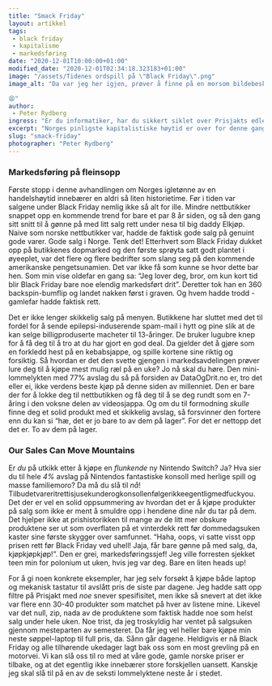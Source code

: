 ```yaml
---
title: "Smack Friday"
layout: artikkel
tags:
 - black friday
 - kapitalisme
 - markedsføring
date: "2020-12-01T10:00:00+01:00"
modified_date: "2020-12-01T02:34:18.323183+01:00"
image: "/assets/Tidenes ordspill på \"Black Friday\".png"
image_alt: "Da var jeg her igjen, prøver å finne på en morsom bildebeskrivelse...

😫"
author:
 - Peter Rydberg
ingress: "Er du informatiker, har du sikkert siklet over Prisjakts edle deler de siste par dagene. Det har jo vært Black Fri-, eh, Black Wee-, nei, Black Month! Alle nettbutikker og deres bestemødre har holdt store salg som om livene til deres kinesiske barnearbeidere sto på spill. Enten det er mobiltelefoni, 5-1 nyredialysemaskin med innebygget WiFi, eller Kari Traa-skjerf du kan bruke til pisk under lett BDSM, er det alltid noe som frister den jevne student. Hadde bare ikke salgene sugd hardere enn en Dyson: Red Light District Edition-støvsuger. Neida, jeg irriterer meg ikke over overforbruk eller materialisme som en eller annen basic SiD-skribent. Hvis du tror denne artikkelen handler om hvor mye jeg hater den kapitalistiske ånd, må du nemlig tro om igjen. Jeg slår absolutt ikke fra meg muligheten til å kjøpe morgendagens søppel om jeg tror jeg får en god pris for det. Dette handler derimot om hvor elendig Black Friday har blitt de siste årene, samt hvor rettferdiggjort det er at jeg blir irrasjonelt irritert over det."
excerpt: "Norges pinligste kapitalistiske høytid er over for denne gang."
slug: "smack-friday"
photographer: "Peter Rydberg"
---
```


### Markedsføring på fleinsopp

Første stopp i denne avhandlingen om Norges igletønne av en handelshøytid
innebærer en aldri så liten historietime. Før i tiden var salgene under Black
Friday nemlig ikke så alt for ille. Mindre nettbutikker snappet opp en kommende
trend for bare et par 8 år siden, og så den gang sitt snitt til å gønne på med
litt salg rett under nesa til big daddy Elkjøp. Naive som norske nettbutikker
var, hadde de faktisk gode salg på genuint gode varer. Gode salg i Norge. Tenk
det! Etterhvert som Black Friday dukket opp på butikkenes dopmarked og den
første sprøyta satt godt plantet i øyeeplet, var det flere og flere bedrifter
som slang seg på den kommende amerikanske pengetsunamien. Det var ikke få som
kunne se hvor dette bar hen. Som min vise oldefar en gang sa: “Jeg lover deg,
bror, om kun kort tid blir Black Friday bare noe elendig markedsført drit”.
Deretter tok han en 360 backspin-bumflip og landet nakken først i graven. Og
hvem hadde trodd - gamlefar hadde faktisk rett.

Det er ikke lenger skikkelig salg på menyen. Butikkene har sluttet med det til
fordel for å sende epilepsi-induserende spam-mail i hytt og pine slik at de kan
selge billigproduserte macheter til 13-åringer. De bruker lugubre knep for å få
deg til å tro at du har gjort en god deal. Da gjelder det å gjøre som en
forkledd hest på en kebabsjappe, og spille kortene sine riktig og forsiktig. Så
hvordan er det den svette gjengen i markedsavdelingen prøver lure deg til å
kjøpe mest mulig ræl på en uke? Jo nå skal du høre. Den mini-lommelykten med 77%
avslag du så på forsiden av DataOgDrit.no er, tro det eller ei, ikke verdens
beste kjøp på denne siden av millenniet. Den er bare der for å lokke deg til
nettbutikken og få deg til å se deg rundt som en 7-åring i den voksne delen av
videosjappa. Og om du til formodning _skulle_ finne deg et solid produkt med et
skikkelig avslag, så forsvinner den fortere enn du kan si “hæ, det er jo bare to
av dem på lager”. For det er nettopp det det er. To av dem på lager.

### Our Sales Can Move Mountains

Er _du_ på utkikk etter å kjøpe en _flunkende_ ny Nintendo Switch? Ja? Hva sier
du til hele _4%_ avslag på Nintendos fantastiske konsoll med herlige spill og
masse familiemoro? Da må du slå til _nå_!
Tilbudetvareritrettisjusekunderogkonsollenfølgerikkeegentligmedfuckyou. Det der
er vel en solid oppsummering av hvordan det er å kjøpe produkter på salg som
ikke er ment å smuldre opp i hendene dine når du tar på dem. Det hjelper ikke at
prishistorikken til mange av de litt mer obskure produktene ser ut som
overflaten på et vinterdekk rett før dommedagsuken kaster sine første skygger
over samfunnet. “Haha, oops, vi satte visst opp prisen rett før Black Friday ved
uhell! Jaja, får bare gønne på med salg, da, kjøpkjøpkjøp!”. Den er grei,
markedsføringssjef! Jeg ville forresten sjekket teen min for polonium ut uken,
hvis jeg var deg. Bare en liten heads up!

For å gi noen konkrete eksempler, har jeg selv forsøkt å kjøpe både laptop og
mekanisk tastatur til avslått pris de siste par dagene. Jeg hadde satt opp
filtre på Prisjakt med _noe_ snever spesifisitet, men ikke så snevert at det
ikke var flere enn 30-40 produkter som matchet på hver av listene mine. Likevel
var det null, zip, nada av de produktene som faktisk hadde noe som helst salg
under hele uken. Noe trist, da jeg troskyldig har ventet på salgsuken gjennom
mesteparten av semesteret. Da får jeg vel heller bare kjøpe min neste
søppel-laptop til full pris, da. Sånn går dagene. Heldigvis er nå Black Friday
og alle tilhørende ukedager lagt bak oss som en most grevling på en motorvei. Vi
kan slå oss til ro med at våre gode, gamle norske priser er tilbake, og at det
egentlig ikke innebærer store forskjellen uansett. Kanskje jeg skal slå til på
en av de seksti lommelyktene neste år i stedet.
